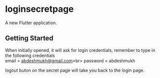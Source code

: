 # loginsecretpage

A new Flutter application.

## Getting Started

When initially opened, it will ask for login credentials, remember to type in the following credentials<br>
email = abdeshmukh@gmail.com>br>
password = abdeshmukh

logout buton on the secret page will take you back to the login page.
